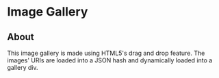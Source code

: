 # Image Gallery

## About

This image gallery is made using HTML5's drag and drop feature.
The images' URIs are loaded into a JSON hash and dynamically loaded into a gallery div.
